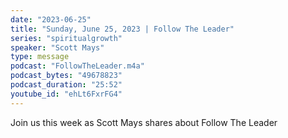 ```yaml
---
date: "2023-06-25"
title: "Sunday, June 25, 2023 | Follow The Leader"
series: "spiritualgrowth"
speaker: "Scott Mays"
type: message
podcast: "FollowTheLeader.m4a"
podcast_bytes: "49678823"
podcast_duration: "25:52"
youtube_id: "ehLt6FxrFG4"
---
```

Join us this week as Scott Mays shares about Follow The Leader
